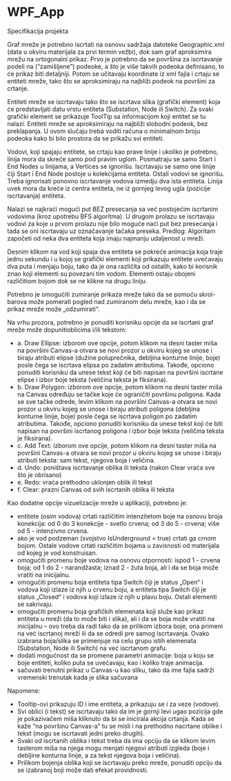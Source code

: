 # WPF_App

Specifikacija projekta

Graf mreže je potrebno iscrtati na osnovu sadržaja datoteke Geographic.xml (data u okviru materijala za prvi termin vežbi), dok sam graf aproksimira mrežu na ortogonalni prikaz. Prvo je potrebno da se površina za iscrtavanje podeli na (“zamišljene”) podeoke, a što je više takvih podeoka definisano, to će prikaz biti detaljniji. Potom se učitavaju koordinate iz xml fajla i crtaju se entiteti mreže, tako što se aproksimiraju na najbliži podeok na površini za crtanje.

Entiteti mreže se iscrtavaju tako što se iscrtava slika (grafički element) koja će predstavljati datu vrstu entiteta (Substation, Node ili Switch). Za svaki grafički element se prikazuje ToolTip sa informacijom koji entitet se tu nalazi. Entiteti mreže se aproksimiraju na najbliži slobodni podeok, bez preklapanja. U ovom slučaju treba voditi računa o minimalnom broju podeoka kako bi bilo prostora da se prikažu svi entiteti. 

Vodovi, koji spajaju entitete, se crtaju kao prave linije i ukoliko je potrebno, linija mora da skreće samo pod pravim uglom. Posmatraju se samo Start i End Nodes u linijama, a Vertices se ignorišu. 
Iscrtavaju se samo one linije čiji Start i End Node postoje u kolekcijama entiteta. Ostali vodovi se ignorišu. Treba ignorisati ponovno iscrtavanje vodova izmedju dva ista entiteta. Linija uvek mora da kreće iz centra entiteta, ne iz gornjeg levog ugla (pozicije iscrtavanja) entiteta. 

Nalazi se najkraći mogući put BEZ presecanja sa već postojećim iscrtanim vodovima (kroz upotrebu BFS algoritma). U drugom prolazu se iscrtavaju vodovi za koje u prvom prolazu nije bilo moguće naći put bez presecanja i tada se oni iscrtavaju uz označavanje tačaka preseka. 
Predlog: Algoritam započeti od neka dva entiteta koja imaju najmanju udaljenost u mreži. 

Desnim klikom na vod koji spaja dva entiteta se pokreće animacija koja traje jednu sekundu i u kojoj se grafički elementi koji prikazuju entitete uvećavaju dva puta i menjaju boju, tako da je ona različita od ostalih, kako bi korisnik znao koji elementi su povezani tim vodom. Elementi ostaju obojeni različitiom bojom dok se ne klikne na drugu liniju. 

Potrebno je omogućiti zumiranje prikaza mreže tako da se pomoću skrol-barova može pomerati pogled nad zumiranom delu mreže, kao i da se prikaz mreže može „odzumirati“. 

Na vrhu prozora, potrebno je ponuditi korisniku opcije da se iscrtani graf mreže može dopunitioblicima i/ili tekstom:
- a. Draw Ellipse: izborom ove opcije, potom klikom na desni taster miša na površini Canvas-a otvara se novi prozor u okviru kojeg se unose i biraju atributi elipse (dužine poluprečnika, debljina konturne linije, boje) posle čega se iscrtava elipsa po zadatim atributima. Takođe, opciono ponuditi korisniku da unese tekst koji će biti napisan na površini iscrtane elipse i izbor boje teksta (veličina teksta je fiksirana). 
- b. Draw Polygon: izborom ove opcije, potom klikom na desni taster miša na Canvas određuju se tačke koje će ograničiti površinu poligona. Kada se sve tačke odrede, levim klikom na površini Canvas-a otvara se novi prozor u okviru kojeg se unose i biraju atributi poligona (debljina konturne linije, boje) posle čega se iscrtava poligon po zadatim atributima. Takođe, opciono ponuditi korisniku da unese tekst koji će biti napisan na površini iscrtanog poligona i izbor boje teksta (veličina teksta je fiksirana). 
- c. Add Text: izborom ove opcije, potom klikom na desni taster miša na površini Canvas-a otvara se novi prozor u okviru kojeg se unose i biraju atributi teksta: sam tekst, njegova boja i veličina. 
- d. Undo: poništava iscrtavanje oblika ili teksta (nakon Clear vraća sve što je obrisano) 
- e. Redo: vraća prethodno uklonjen oblik ili tekst 
- f. Clear: prazni Canvas od svih iscrtanih oblika ili teksta 

Kao dodatne opcije vizuelizacije mreže u aplikaciji, potrebno je: 
- entitete (osim vodova) crtati različitim intenzitetom boje na osnovu broja konekcija: od 0 do 3 konekcije - svetlo crvena; od 3 do 5 - crvena; više od 5 - intenzivno crvena. 
- ako je vod podzeman (svojstvo IsUnderground = true) crtati ga crnom bojom. Ostale vodove crtati različitim bojama u zavisnosti od materijala od kojeg je vod konstruisan. 
- omogućiti promenu boje vodova na osnovu otpornosti: ispod 1 - crvena boja; od 1 do 2 - narandžasta; iznad 2 - žuta boja, ali i da se boja može vratiti na inicijalnu. 
- omogućiti promenu boja entiteta tipa Switch čiji je status „Open“ i vodova koji izlaze iz njih u crvenu boju, a entiteta tipa Switch čiji je status „Closed“ i vodova koji izlaze iz njih u plavu boju. Ostali elementi se sakrivaju. 
- omogućiti promenu boja grafičkih elemenata koji služe kao prikaz entiteta u mreži (da to može biti i slika), ali i da se boja može vratiti na inicijalnu – ovo treba da radi tako da se prilikom izbora boje, ona primeni na već iscrtanoj mreži ili da se odredi pre samog iscrtavanja. Ovako izabrana boja/slika se primenjuje na celu grupu istih elemenata (Substation, Node ili Switch) na već iscrtanom grafu. 
- dodati mogućnost da se promene parametri animacije: boja u koju se boje entiteti, koliko puta se uvećavaju, kao i koliko traje animacija. 
- sačuvati trenutni prikaz u Canvas-u kao sliku, tako da ime fajla sadrži vremenski trenutak kada je slika sačuvana 

Napomene: 
- Tooltip-ovi prikazuju ID i ime entiteta, a prikazuju se i za veze (vodove). 
- Svi oblici (i tekst) se iscrtavaju tako da im je gornji levi ugao pozicija gde je pokazivačem miša kliknuto da bi se inicirala akcija crtanja. Kada se kaže “na površinu Canvas-a” tu se misli i na prethodno nacrtane oblike i tekst (mogu se iscrtavati jedni preko drugih). 
- Svaki od iscrtanih oblika i tekst treba da ima opciju da se klikom levim tasterom miša na njega mogu menjati njegovi atributi izgleda (boje i debljine konturna linije, a za tekst njegova boja i veličina). 
- Prilikom bojenja oblika koji se iscrtavaju preko mreže, ponuditi opciju da se izabranoj boji može dati efekat providnosti.
